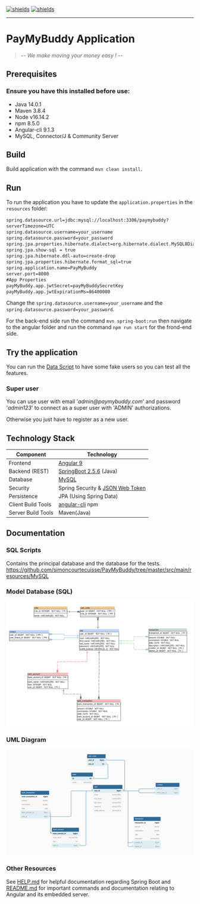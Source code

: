 [![shields](https://img.shields.io/badge/made%20with-java-orange)](https://shields.io/)
[![shields](https://img.shields.io/badge/powered%20by-spring-green)](https://shields.io/)
____________________

# PayMyBuddy Application
> -- _We make moving your money easy !_ --


## Prerequisites

### Ensure you have this installed before use:

- Java 14.0.1
- Maven 3.8.4
- Node v16.14.2
- npm 8.5.0
- Angular-cli 9.1.3
- MySQL, Connector/J & Community Server

## Build
Build application with the command `mvn clean install`.

## Run
To run the application you have to update the `application.properties` in the `resources` folder:
```properties
spring.datasource.url=jdbc:mysql://localhost:3306/paymybuddy?serverTimezone=UTC
spring.datasource.username=your_username
spring.datasource.password=your_password
spring.jpa.properties.hibernate.dialect=org.hibernate.dialect.MySQL8Dialect
spring.jpa.show-sql = true
spring.jpa.hibernate.ddl-auto=create-drop
spring.jpa.properties.hibernate.format_sql=true
spring.application.name=PayMyBuddy
server.port=8080
#App Properties
payMyBuddy.app.jwtSecret=payMyBuddySecretKey
payMyBuddy.app.jwtExpirationMs=86400000
```
Change the `spring.datasource.username=your_username` and the `spring.datasource.password=your_password`.

For the back-end side run the command `mvn spring-boot:run` then navigate to the angular folder and run the command `npm run start` for the frond-end side.


## Try the application

You can run the [Data Script](src/main/resources/MySQL/DataTest.sql) to have some fake users so you can test all the features.

### Super user
You can use user with email '_admin@paymybuddy.com_' and password
'_admin123_' to connect as a super user with 'ADMIN' authorizations.

Otherwise you just have to register as a new user.

## Technology Stack
Component         | Technology
---               | ---
Frontend          | [Angular 9](https://github.com/angular/angular)
Backend (REST)    | [SpringBoot 2.5.6](https://projects.spring.io/spring-boot) (Java)
Database          | [MySQL](https://www.mysql.com/)
Security          | Spring Security & [JSON Web Token](https://jwt.io/)
Persistence       | JPA (Using Spring Data)
Client Build Tools| [angular-cli](https://github.com/angular/angular-cli) npm
Server Build Tools| Maven(Java)

## Documentation

### SQL Scripts
Contains the principal database and the database for the tests.
https://github.com/simoncourtecuisse/PayMyBuddy/tree/master/src/main/resources/MySQL

### Model Database (SQL)

![DatabaseModel_PMB](src/main/resources/Docs/DatabaseModel_PMB.png)

### UML Diagram

![UML_PMB](src/main/resources/Docs/UML_PMB.png)

### Other Resources
See [HELP.md](https://github.com/simoncourtecuisse/PayMyBuddy/blob/main/PayMyBuddy/HELP.md) for helpful documentation regarding Spring Boot and [README.md](/README.md) for important commands and documentation relating to Angular and its embedded server.